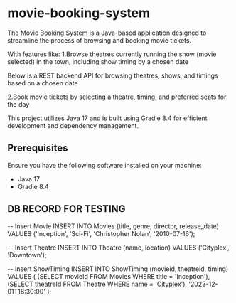 # movie-booking-system

The Movie Booking System is a Java-based application designed to streamline the process of browsing and booking movie tickets.

With features like:
1.Browse theatres currently running the show (movie selected) in the town, including show timing by a chosen date 

Below is a REST backend API for browsing theatres, shows, and timings based on a chosen date

2.Book movie tickets by selecting a theatre, timing, and preferred seats for the day

This project utilizes Java 17 and is built using Gradle 8.4 for efficient development and dependency management. 


## Prerequisites

Ensure you have the following software installed on your machine:

- Java 17
- Gradle 8.4

## DB RECORD FOR TESTING
-- Insert Movie
INSERT INTO Movies (title, genre, director, release_date)
VALUES ('Inception', 'Sci-Fi', 'Christopher Nolan', '2010-07-16');

-- Insert Theatre
INSERT INTO Theatre (name, location)
VALUES ('Cityplex', 'Downtown');

-- Insert ShowTiming
INSERT INTO ShowTiming (movieid, theatreid, timing)
VALUES (
(SELECT movieId FROM Movies WHERE title = 'Inception'),
(SELECT theatreId FROM Theatre WHERE name = 'Cityplex'),
'2023-12-01T18:30:00'
);



